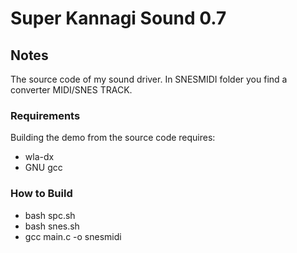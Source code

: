 # Super Kannagi Sound 0.7


## Notes
The source code of my sound driver.
In SNESMIDI folder you find a converter MIDI/SNES TRACK.


### Requirements
Building the demo from the source code requires:
- wla-dx
- GNU gcc

### How to Build
- bash spc.sh
- bash snes.sh
- gcc main.c -o snesmidi
